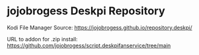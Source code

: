 # jojobrogess Deskpi Repository

Kodi File Manager Source:
https://jojobrogess.github.io/repository.deskpi/

URL to addon for .zip install:
https://github.com/jojobrogess/script.deskpifanservice/tree/main
